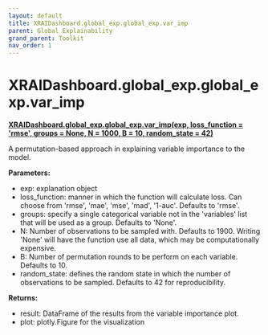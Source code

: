 ```yaml
---
layout: default
title: XRAIDashboard.global_exp.global_exp.var_imp
parent: Global Explainability
grand_parent: Toolkit
nav_order: 1
---
```


# XRAIDashboard.global_exp.global_exp.var_imp
**[XRAIDashboard.global_exp.global_exp.var_imp(exp, loss_function = 'rmse', groups = None, N = 1000, B = 10, random_state = 42)](https://github.com/gaberamolete/XRAIDashboard/blob/main/global_exp/global_exp.py)**


A permutation-based approach in explaining variable importance to the model.


**Parameters:**
-  exp: explanation object
- loss_function: manner in which the function will calculate loss. Can choose from 'rmse', 'mae', 'mse', 'mad', '1-auc'. Defaults to 'rmse'.
- groups: specify a single categorical variable not in the 'variables' list that will be used as a group. Defaults to 'None'.
- N: Number of observations to be sampled with. Defaults to 1900. Writing 'None' will have the function use all data, which may be computationally expensive.
- B: Number of permutation rounds to be perform on each variable. Defaults to 10.
- random_state: defines the random state in which the number of observations to be sampled. Defaults to 42 for reproducibility.

**Returns:**
- result: DataFrame of the results from the variable importance plot.
- plot: plotly.Figure for the visualization